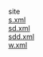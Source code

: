 site <br>
<a href="https://qkxkdghkaus.github.io/xml_css/s.xml"> s.xml </a> <br>
<a href="https://qkxkdghkaus.github.io/xml_css/sd.xml"> sd.xml </a> <br>
<a href="https://qkxkdghkaus.github.io/xml_css/sdd.xml"> sdd.xml </a> <br>
<a href="https://qkxkdghkaus.github.io/xml_css/w.xml"> w.xml </a> <br>
